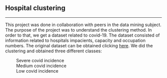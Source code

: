 ## **Hospital clustering**

---

This project was done in collaboration with peers in the data mining subject.
The purpose of the project was to understand the clustering method. In order to that,
we get a dataset related to covid-19. The dataset consisted of information related to
hospitals impacients, capacity and occupation numbers. The original dataset can be obtained
clicking <a href="https://healthdata.gov/Hospital/COVID-19-Reported-Patient-Impact-and-Hospital-Capa/uqq2-txqb" target="_blank">here</a>.  We did the clustering and obtained 
three different classes: 

&nbsp;&nbsp;&nbsp;&nbsp;&nbsp;&nbsp;&nbsp;&nbsp; Severe covid incidence  
&nbsp;&nbsp;&nbsp;&nbsp;&nbsp;&nbsp;&nbsp;&nbsp; Medium covid incidence  
&nbsp;&nbsp;&nbsp;&nbsp;&nbsp;&nbsp;&nbsp;&nbsp; Low covid incidence






